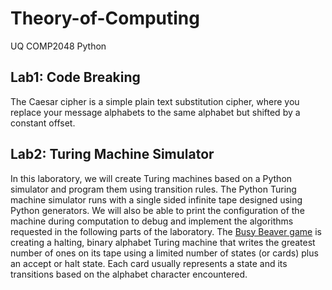 # Theory-of-Computing
UQ COMP2048 Python

## Lab1: Code Breaking
The Caesar cipher is a simple plain text substitution cipher, where you replace your message alphabets to the same alphabet but shifted by a constant offset.

## Lab2: Turing Machine Simulator
In this laboratory, we will create Turing machines based on a Python simulator and program them using transition rules. The Python Turing machine simulator runs with a single sided infinite tape designed using Python generators. We will also be able to print the configuration of the machine during computation to debug and implement the algorithms requested in the following parts of the laboratory.
The [Busy Beaver game](https://en.wikipedia.org/wiki/Busy_Beaver_game) is creating a halting, binary alphabet Turing machine that writes the greatest number of ones on its tape using a limited number of states (or cards) plus an accept or halt state. Each card usually represents a state and its transitions based on the alphabet character encountered.
